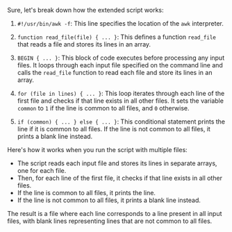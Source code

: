 Sure, let's break down how the extended script works:

1. `#!/usr/bin/awk -f`: This line specifies the location of the `awk` interpreter.

2. `function read_file(file) { ... }`: This defines a function `read_file` that reads a file and stores its lines in an array.

3. `BEGIN { ... }`: This block of code executes before processing any input files. It loops through each input file specified on the command line and calls the `read_file` function to read each file and store its lines in an array.

4. `for (file in lines) { ... }`: This loop iterates through each line of the first file and checks if that line exists in all other files. It sets the variable `common` to `1` if the line is common to all files, and `0` otherwise.

5. `if (common) { ... } else { ... }`: This conditional statement prints the line if it is common to all files. If the line is not common to all files, it prints a blank line instead.

Here's how it works when you run the script with multiple files:

- The script reads each input file and stores its lines in separate arrays, one for each file.
- Then, for each line of the first file, it checks if that line exists in all other files.
- If the line is common to all files, it prints the line.
- If the line is not common to all files, it prints a blank line instead.

The result is a file where each line corresponds to a line present in all input files, with blank lines representing lines that are not common to all files.